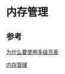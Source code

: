 # 内存管理







## 参考

[为什么要使用多级页表](https://blog.csdn.net/ibless/article/details/81275009)

[内存管理](https://www.jianshu.com/p/2b11639905ec?utm_campaign=maleskine)


